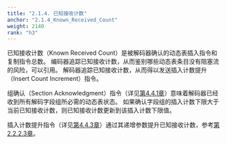 ```yaml
---
title: "2.1.4. 已知接收计数"
anchor: "2.1.4_Known_Received_Count"
weight: 2140
rank: "h3"
---
```


已知接收计数（Known Received Count）是被解码器确认的动态表插入指令和复制指令总数。
编码器追踪已知接收计数，从而鉴别哪些动态表条目没有阻塞流的风险，可以引用。
解码器追踪已知接收计数，从而得以发送插入计数提升（Insert Count Increment）指令。

组确认（Section Acknowledgment）指令（详见[第4.4.1章]()）意味着解码器已经收到所有解码字段组所必需的动态表状态。
如果确认字段组的插入计数下限大于当前已知接收计数，则已知接收计数更新到该插入计数下限值。

插入计数提升指令（详见[第4.4.3章]()）通过其递增参数提升已知接收计数，参考[第2.2.2.3章]()。
